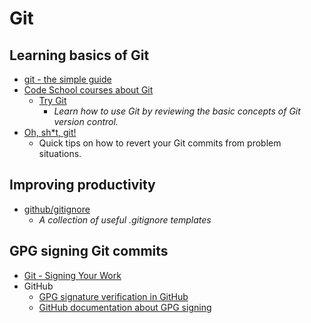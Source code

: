 # Git


## Learning basics of Git

- [git - the simple guide](https://rogerdudler.github.io/git-guide/)
- [Code School courses about Git](https://www.codeschool.com/paths/git)
  - [Try Git](https://www.codeschool.com/courses/try-git)
    - _Learn how to use Git by reviewing the basic concepts of Git version control._
- [Oh, sh*t, git!](http://ohshitgit.com/)
  - Quick tips on how to revert your Git commits from problem situations. 


## Improving productivity

- [github/gitignore](https://github.com/github/gitignore)
  - _A collection of useful .gitignore templates_



## GPG signing Git commits

- [Git - Signing Your Work](https://git-scm.com/book/en/v2/Git-Tools-Signing-Your-Work)
- GitHub
  - [GPG signature verification in GitHub](https://github.com/blog/2144-gpg-signature-verification)
  - [GitHub documentation about GPG signing](https://help.github.com/categories/gpg/)


